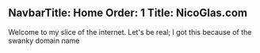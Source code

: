 NavbarTitle: Home
Order: 1
Title: NicoGlas.com
---

Welcome to my slice of the internet.
Let's be real; I got this because of the swanky domain name

